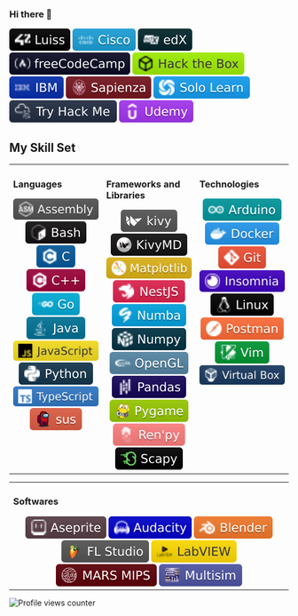 ### Hi there 👋

<!--
**tde-nico/tde-nico** is a ✨ _special_ ✨ repository because its `README.md` (this file) appears on your GitHub profile.

Here are some ideas to get you started:

- 🔭 I’m currently working on ...
- 🌱 I’m currently learning ...
- 👯 I’m looking to collaborate on ...
- 🤔 I’m looking for help with ...
- 💬 Ask me about ...
- 📫 How to reach me: ...
- 😄 Pronouns: ...
- ⚡ Fun fact: ...


-->

<div align="left">
	<img src="badges/learn/42_Luiss.svg"/>
	<img src="badges/learn/Cisco.svg"/>
	<img src="badges/learn/edX.svg"/>
	<img src="badges/learn/freeCodeCamp.svg"/>
	<img src="badges/learn/Hack_the_Box.svg"/>
	<img src="badges/learn/IBM.svg"/>
	<img src="badges/learn/Sapienza.svg"/>
	<img src="badges/learn/Solo_Learn.svg"/>
	<img src="badges/learn/Try_Hack_Me.svg"/>
	<!-- <img src="badges/learn/Udacity.svg"/> -->
	<img src="badges/learn/Udemy.svg"/>
</div>

## My Skill Set
<table><tr><td valign="top" width="33%">

### Languages
<div align="center">
	<img src="badges/languages/Assembly.svg"/>
	<!-- <img src="badges/languages/Auto_Hot_Key.svg"/> -->
	<img src="badges/languages/Bash.svg"/>
	<img src="badges/languages/C.svg"/>
	<img src="badges/languages/C++.svg"/>
	<!-- <img src="badges/languages/Cobol.svg"/> -->
	<!-- <img src="badges/languages/CSS3.svg"/> --->
	<!-- <img src="badges/languages/Fortran.svg"/> --->
	<img src="badges/languages/Go.svg"/>
	<!-- <img src="badges/languages/Haskell.svg"/> --->
	<!-- <img src="badges/languages/HTML5.svg"/> --->
	<img src="badges/languages/Java.svg"/>
	<img src="badges/languages/JavaScript.svg"/>
	<!-- <img src="badges/languages/Lisp.svg"/> --->
	<!-- <img src="badges/languages/PowerShell.svg"/> -->
	<img src="badges/languages/Python.svg"/>
	<!-- <img src="badges/languages/Rust.svg"/> --->
	<!-- <img src="badges/languages/SystemVerilog.svg"/> -->
	<img src="badges/languages/TypeScript.svg"/>
	<a href="http://tinyurl.com/s63ve48">
		<img src="badges/others/sus.svg" />
	</a>

</div>

</td><td valign="top" width="33%">

### Frameworks and Libraries
<div align="center">
	<!-- <img src="badges/frameworks_and_libraries/Jest.svg"/> -->
	<!-- <img src="badges/frameworks_and_libraries/Junit5.svg"/> -->
	<!-- <img src="badges/frameworks_and_libraries/Keras.svg"/> -->
	<img src="badges/frameworks_and_libraries/Kivy.svg"/>
	<img src="badges/frameworks_and_libraries/KivyMD.svg"/>
	<img src="badges/frameworks_and_libraries/Matplotlib.svg"/>
	<img src="badges/frameworks_and_libraries/NestJS.svg"/>
	<img src="badges/frameworks_and_libraries/Numba.svg"/>
	<img src="badges/frameworks_and_libraries/Numpy.svg"/>
	<!-- <img src="badges/frameworks_and_libraries/OpenCV.svg"/> -->
	<img src="badges/frameworks_and_libraries/OpenGL.svg"/>
	<img src="badges/frameworks_and_libraries/Pandas.svg"/>
	<img src="badges/frameworks_and_libraries/Pygame.svg"/>
	<!-- <img src="badges/frameworks_and_libraries/Pytest.svg"/> -->
	<img src="badges/frameworks_and_libraries/Ren_py.svg"/>
	<img src="badges/frameworks_and_libraries/Scapy.svg"/>
	<!-- <img src="badges/frameworks_and_libraries/Scikit_Learn.svg"/> -->
	<!-- <img src="badges/frameworks_and_libraries/Selenium.svg"/> -->
	<!-- <img src="badges/frameworks_and_libraries/TensorFlow.svg"/> -->
	<!-- <img src="badges/frameworks_and_libraries/Vue_js.svg"/> --->

</div>
	
</td><td valign="top" width="33%">

### Technologies
<div align="center">
	<!-- <img src="badges/technologies/Adminer.svg"/> -->
	<!-- <img src="badges/technologies/Amazon_AWS.svg"/> -->
	<img src="badges/frameworks_and_libraries/Arduino.svg"/>
	<!-- <img src="badges/technologies/Colab.svg"/> -->
	<img src="badges/technologies/Docker.svg"/>
	<img src="badges/technologies/Git.svg"/>
	<img src="badges/technologies/Insomnia.svg"/>
	<!-- <img src="badges/technologies/Jupyter.svg"/> -->
	<img src="badges/technologies/Linux.svg"/>
	<!-- <img src="badges/technologies/MariaDB.svg"/> -->
	<!-- <img src="badges/technologies/Microsoft_Azure.svg"/> -->
	<!-- <img src="badges/technologies/Nginx.svg"/> -->
	<!-- <img src="badges/technologies/Passport.svg"/> -->
	<!-- <img src="badges/technologies/Portainer.svg"/> -->
	<!-- <img src="badges/technologies/PostgreSQL.svg"/> -->
	<img src="badges/technologies/Postman.svg"/>
	<!-- <img src="badges/technologies/Prisma.svg"/> -->
	<!-- <img src="badges/technologies/QEMU.svg"/> -->
	<!-- <img src="badges/technologies/Redis.svg"/> -->
	<!-- <img src="badges/technologies/Terraform.svg"/> -->
	<img src="badges/technologies/Vim.svg"/>
	<img src="badges/technologies/Virtual_Box.svg"/>
	<!-- <img src="badges/technologies/VMware.svg"/> -->
	<!-- <img src="badges/technologies/Wordpress.svg"/> -->
</div>

</td></tr></table>  

<table><tr><td valign="top" width="50%">

### Softwares
<div align="center">
	<img src="badges/technologies/Aseprite.svg"/>
	<img src="badges/technologies/Audacity.svg"/>
	<img src="badges/technologies/Blender.svg"/>
	<img src="badges/technologies/FL_Studio.svg"/>
	<img src="badges/technologies/LabVIEW.svg"/>
	<img src="badges/technologies/MARS_MIPS.svg"/>
	<img src="badges/technologies/Multisim.svg"/>
</div>

</td></tr></table>

<!--
## Github Stats

<tr>
<td>
	<a href="https://github.com/tde-nico">
		<img src="https://github-readme-stats.vercel.app/api?username=tde-nico&show_icons=true&count_private=true&hide_border=true&theme=nightowl" style="width: 50%">
	</a> 
</td>
<td>
	<a href="https://github.com/tde-nico?tab=repositories">
		<img src="https://github-readme-stats.vercel.app/api/top-langs/?username=tde-nico&hide_border=true&layout=compact&theme=nightowl&langs_count=10" style="width: 42%">
	</a>
</td>
</tr>

<a href="https://github.com/tde-nico?tab=repositories">
	<img src="https://github-readme-streak-stats.herokuapp.com/?user=tde-nico&theme=nightowl&hide_border=true">
</a>
-->

![Profile views counter](https://komarev.com/ghpvc/?username=tde-nico&&style=flat-square)

<!--
## 42 Stats

<div align="center">
<table><tr>
	<img src="https://badge42.vercel.app/api/v2/cl3lgho45001109mpqdw212jx/stats?cursusId=21&coalitionId=124" />
</tr></table>
</div>
-->
